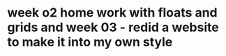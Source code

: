 #   week o2 home work with floats and grids and week 03 - redid a website to make it into my own style 

